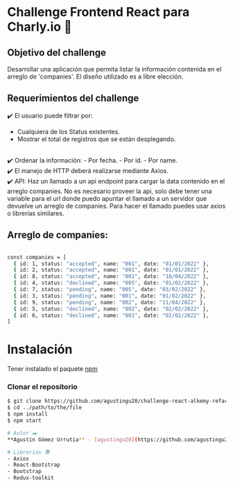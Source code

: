 # Challenge Frontend React para Charly.io :rocket:
## Objetivo del challenge
Desarrollar una aplicación que permita listar la información contenida en el arreglo de 'companies'. El diseño utilizado es a libre elección.

## Requerimientos del challenge

✔️ El usuario puede filtrar por:
 - Cualquiera de los Status existentes.
 - Mostrar el total de registros que se están desplegando.
<br />
✔️ Ordenar la información:
 - Por fecha.
 - Por id.
 - Por name.
<br />
✔️ El manejo de HTTP deberá realizarse mediante Axios.
<br />
✔️ API: Haz un llamado a un api endpoint para cargar la data contenido en el arreglo companies. No es necesario proveer la api, solo debe tener una variable para el url donde puedo apuntar el llamado a un servidor que devuelve un arreglo de companies. Para hacer el llamado puedes usar axios o librerías similares.

## Arreglo de companies:

```bash

const companies = [
  { id: 1, status: "accepted", name: "001", date: "01/01/2022" },
  { id: 2, status: "accepted", name: "001", date: "01/01/2022" },
  { id: 8, status: "accepted", name: "001", date: "10/04/2022" },
  { id: 4, status: "declined", name: "005", date: "01/02/2022" },
  { id: 7, status: "pending", name: "005", date: "03/02/2022" },
  { id: 3, status: "pending", name: "001", date: "01/02/2022" },
  { id: 9, status: "pending", name: "002", date: "11/04/2022" },
  { id: 5, status: "declined", name: "002", date: "02/02/2022" },
  { id: 6, status: "declined", name: "001", date: "02/02/2022" },
]
```

# Instalación
Tener instalado el paquete [npm](https://www.npmjs.com/)

### Clonar el repositorio

```bash
$ git clone https://github.com/agustingu20/challenge-react-alkemy-refactored.git
$ cd ../path/to/the/file
$ npm install
$ npm start

# Autor ✒️
**Agustín Gómez Urrutia** - [agustingu20](https://github.com/agustingu20)

# Librerías 📚
- Axios
- React-Bootstrap
- Bootstrap
- Redux-toolkit
